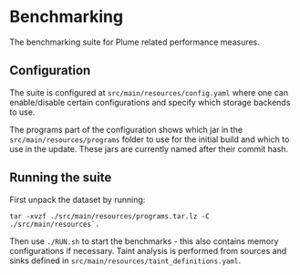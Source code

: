 # Benchmarking

The benchmarking suite for Plume related performance measures.

## Configuration

The suite is configured at `src/main/resources/config.yaml` where one can enable/disable
certain configurations and specify which storage backends to use.

The programs part of the configuration shows which jar in the `src/main/resources/programs` 
folder to use for the initial build and which to use in the update. These jars are currently
named after their commit hash.

## Running the suite

First unpack the dataset by running: 

    tar -xvzf ./src/main/resources/programs.tar.lz -C ./src/main/resources`.

Then use `./RUN.sh` to start the benchmarks - this also contains memory configurations if necessary.
Taint analysis is performed from sources and sinks defined in `src/main/resources/taint_definitions.yaml`.
